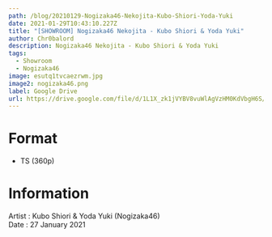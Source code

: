 ```yaml
---
path: /blog/20210129-Nogizaka46-Nekojita-Kubo-Shiori-Yoda-Yuki
date: 2021-01-29T10:43:10.227Z
title: "[SHOWROOM] Nogizaka46 Nekojita - Kubo Shiori & Yoda Yuki"
author: Chr0balord
description: Nogizaka46 Nekojita - Kubo Shiori & Yoda Yuki
tags:
  - Showroom
  - Nogizaka46
image: esutq1tvcaezrwm.jpg
image2: nogizaka46.png
label: Google Drive
url: https://drive.google.com/file/d/1L1X_zk1jVYBV8vuWlAgVzHM0KdVbgH6S/view?usp=sharing
---
```

# Format

* TS (360p)

# Information

Artist : Kubo Shiori & Yoda Yuki (Nogizaka46) \
Date : 27 January 2021